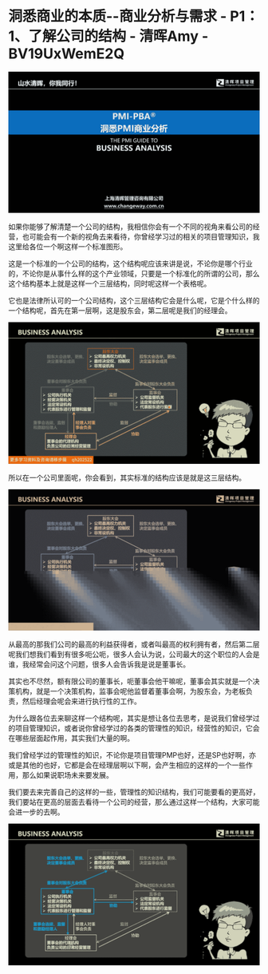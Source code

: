 # 洞悉商业的本质--商业分析与需求 - P1：1、了解公司的结构 - 清晖Amy - BV19UxWemE2Q

![](img/653b2dd80a4c4a70befc90044e721043_0.png)

如果你能够了解清楚一个公司的结构，我相信你会有一个不同的视角来看公司的经营，也可能会有一个新的视角去来看待，你曾经学习过的相关的项目管理知识，我这里给各位一个啊这样一个标准图形。

这是一个标准的一个公司的结构，这个结构呢应该来讲是说，不论你是哪个行业的，不论你是从事什么样的这个产业领域，只要是一个标准化的所谓的公司，那么这个结构基本上就是这样一个三层结构，同时呢这样一个表格呢。

它也是法律所认可的一个公司结构，这个三层结构它会是什么呢，它是个什么样的一个结构呢，首先在第一层啊，这是股东会，第二层呢是我们的经理会。



![](img/653b2dd80a4c4a70befc90044e721043_2.png)

所以在一个公司里面呢，你会看到，其实标准的结构应该是就是这三层结构。

![](img/653b2dd80a4c4a70befc90044e721043_4.png)

从最高的那我们公司的最高的利益获得者，或者叫最高的权利拥有者，然后第二层呢我们想我们看到有很多呃公呃，很多人会认为说，公司最大的这个职位的人会是谁，我经常会问这个问题，很多人会告诉我是说是董事长。

其实也不尽然，额有限公司的董事长，呃董事会他干嘛呢，董事会其实就是一个决策机构，就是一个决策机构，监事会呢他监督着董事会啊，为股东会，为老板负责，然后经理会呢会来进行执行性的工作。

为什么跟各位去来聊这样一个结构呢，其实是想让各位去思考，是说我们曾经学过的项目管理知识，或者说你曾经学过的各类的管理性的知识，经营性的知识，它会在哪些层面起作用，其实我们大量的啊。

我们曾经学过的管理性的知识，不论你是项目管理PMP也好，还是SP也好啊，亦或是其他的也好，它都是会在经理层啊以下啊，会产生相应的这样的一个一些作用，那么如果说职场未来要发展。

我们要去来完善自己的这样的一些，管理性的知识结构，我们可能要看的更高好，我们要站在更高的层面去看待一个公司的经营，那么通过这样一个结构，大家可能会进一步的去啊。



![](img/653b2dd80a4c4a70befc90044e721043_6.png)